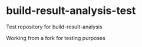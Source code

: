 # build-result-analysis-test
Test repository for build-result-analysis

Working from a fork for testing purposes
